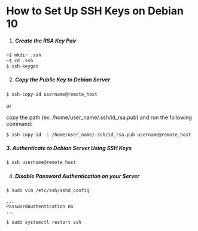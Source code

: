 # __How to Set Up SSH Keys on Debian 10__

1. ##### Create the RSA Key Pair

```bash
~$ mkdir .ssh 
~$ cd .ssh
$ ssh-keygen
```

2. ##### Copy the Public Key to Debian Server

```bash
$ ssh-copy-id username@remote_host
```
or

copy the path (ex: /home/user_name/.ssh/id_rsa.pub) and run the following command: 

```bash
$ ssh-copy-id -i /home/user_name/.ssh/id_rsa.pub username@remote_host
```

##### 3. Authenticate to Debian Server Using SSH Keys

```bash
$ ssh username@remote_host
```

4. ##### Disable Password Authentication on your Server

```bash
$ sudo vim /etc/ssh/sshd_config
```

```
...
PasswordAuthentication no
...
```

```bash
$ sudo systemctl restart ssh
```
